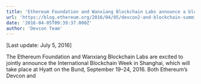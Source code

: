```yaml
---
title: 'Ethereum Foundation and Wanxiang Blockchain Labs announce a blockbuster event combining Devcon2 and the 2nd Global Blockchain Summit in Shanghai, September 19–24, 2016'
url: 'https://blog.ethereum.org/2016/04/05/devcon2-and-blockchain-summit-shanghai-september2016/'
date: '2016-04-05T09:39:37.000Z'
author: 'Devcon Team'
---
```

[Last update: July 5, 2016]

The Ethereum Foundation and Wanxiang Blockchain Labs are excited to jointly announce the International Blockchain Week in Shanghai, which will take place at Hyatt on the Bund, September 19–24, 2016. Both Ethereum’s Devcon and